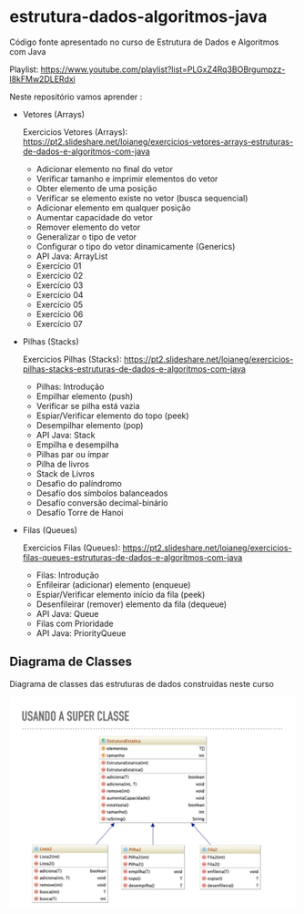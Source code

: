 # estrutura-dados-algoritmos-java
Código fonte apresentado no curso de Estrutura de Dados e Algoritmos com Java

Playlist: https://www.youtube.com/playlist?list=PLGxZ4Rq3BOBrgumpzz-l8kFMw2DLERdxi

Neste repositório vamos aprender :

* Vetores (Arrays)
  
  Exercicios Vetores (Arrays): https://pt2.slideshare.net/loianeg/exercicios-vetores-arrays-estruturas-de-dados-e-algoritmos-com-java

  * Adicionar elemento no final do vetor
  * Verificar tamanho e imprimir elementos do vetor
  * Obter elemento de uma posição
  * Verificar se elemento existe no vetor (busca sequencial)
  * Adicionar elemento em qualquer posição
  * Aumentar capacidade do vetor
  * Remover elemento do vetor
  * Generalizar o tipo de vetor
  * Configurar o tipo do vetor dinamicamente (Generics)
  * API Java: ArrayList
  * Exercício 01
  * Exercício 02
  * Exercício 03
  * Exercício 04
  * Exercício 05
  * Exercício 06
  * Exercício 07
* Pilhas (Stacks)
  
  Exercicios Pilhas (Stacks): https://pt2.slideshare.net/loianeg/exercicios-pilhas-stacks-estruturas-de-dados-e-algoritmos-com-java

  * Pilhas: Introdução
  * Empilhar elemento (push)
  * Verificar se pilha está vazia
  * Espiar/Verificar elemento do topo (peek)
  * Desempilhar elemento (pop)
  * API Java: Stack
  * Empilha e desempilha
  * Pilhas par ou ímpar
  * Pilha de livros
  * Stack de Livros
  * Desafio do palíndromo
  * Desafío dos símbolos balanceados
  * Desafío conversão decimal-binário
  * Desafío Torre de Hanoi
* Filas (Queues)
  
  Exercicios Filas (Queues): https://pt2.slideshare.net/loianeg/exercicios-filas-queues-estruturas-de-dados-e-algoritmos-com-java

  * Filas: Introdução
  * Enfileirar (adicionar) elemento (enqueue)
  * Espiar/Verificar elemento início da fila (peek)
  * Desenfileirar (remover) elemento da fila (dequeue)
  * API Java: Queue
  * Filas com Prioridade
  * API Java: PriorityQueue

## Diagrama de Classes
Diagrama de classes das estruturas de dados construidas neste curso

![Diagrama de classes](/images/diagrama-classes.png)
  



